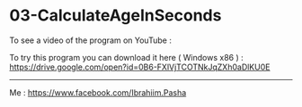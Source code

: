 # 03-CalculateAgeInSeconds

To see a video of the program on YouTube :


To try this program you can download it here  ( Windows x86 ) :
https://drive.google.com/open?id=0B6-FXlVjTCOTNkJqZXh0aDlKU0E


---------
Me : https://www.facebook.com/Ibrahiim.Pasha
